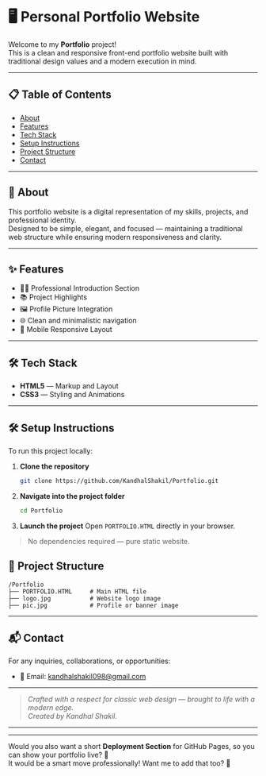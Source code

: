 # 🖥️ Personal Portfolio Website

Welcome to my **Portfolio** project!  
This is a clean and responsive front-end portfolio website built with traditional design values and a modern execution in mind.

---

## 📋 Table of Contents
- [About](#about)
- [Features](#features)
- [Tech Stack](#tech-stack)
- [Setup Instructions](#setup-instructions)
- [Project Structure](#project-structure)
- [Contact](#contact)

---

## 📖 About

This portfolio website is a digital representation of my skills, projects, and professional identity.  
Designed to be simple, elegant, and focused — maintaining a traditional web structure while ensuring modern responsiveness and clarity.

---

## ✨ Features

- 👨‍💻 Professional Introduction Section
- 📚 Project Highlights
- 🖼️ Profile Picture Integration
- 🌐 Clean and minimalistic navigation
- 📱 Mobile Responsive Layout

---

## 🛠 Tech Stack

- **HTML5** — Markup and Layout
- **CSS3** — Styling and Animations

---

## 🛠 Setup Instructions

To run this project locally:

1. **Clone the repository**
   ```bash
   git clone https://github.com/KandhalShakil/Portfolio.git
   ```

2. **Navigate into the project folder**
   ```bash
   cd Portfolio
   ```

3. **Launch the project**
   Open `PORTFOLIO.HTML` directly in your browser.

> No dependencies required — pure static website.

## 📁 Project Structure

```
/Portfolio
├── PORTFOLIO.HTML     # Main HTML file
├── logo.jpg           # Website logo image
├── pic.jpg            # Profile or banner image
```

---

## 📬 Contact

For any inquiries, collaborations, or opportunities:

- 📧 Email: [kandhalshakil098@gmail.com](mailto:kandhalshakil098@gmail.com)

---

> *Crafted with a respect for classic web design — brought to life with a modern edge.*  
> *Created by Kandhal Shakil.*

---

---

Would you also want a short **Deployment Section** for GitHub Pages, so you can show your portfolio live? 🚀  
It would be a smart move professionally! Want me to add that too? 🌟
